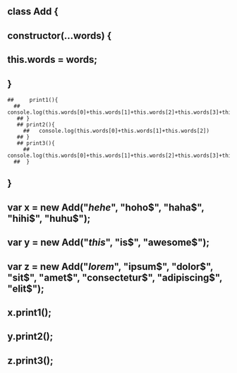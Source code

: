  
 ## class Add {
  ## constructor(...words) {
   ##   this.words = words;
   ##     }
    ##     print1(){
      ##     console.log(this.words[0]+this.words[1]+this.words[2]+this.words[3]+this.words[4])
       ## }
       ## print2(){
         ##   console.log(this.words[0]+this.words[1]+this.words[2])
       ## }
       ## print3(){
         ##   console.log(this.words[0]+this.words[1]+this.words[2]+this.words[3]+this.words[4]+this.words[5]+this.words[6]+this.words[7])
      ##  }
   ## }
   ## var x = new Add("$hehe$", "hoho$", "haha$", "hihi$", "huhu$");
   ## var y = new Add("$this$", "is$", "awesome$");
   ## var z = new Add("$lorem$", "ipsum$", "dolor$", "sit$", "amet$", "consectetur$", "adipiscing$", "elit$");
   ## x.print1();
   ## y.print2();
   ## z.print3();
